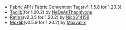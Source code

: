 - [Fabric API](https://modrinth.com/mod/fabric-api) / Fabric Convention Tags(v1-1.5.8 for 1.20.3)
- [Taglib](https://modrinth.com/datapack/taglib)(for 1.20.2) by [HeDeAnTheonlyone](https://github.com/HeDeAnTheonlyone)
- [Retina](https://modrinth.com/datapack/retina)(v2.3.5 for 1.20.2) by [Nico314159](https://github.com/Nico314159)
- [Moxlib](https://modrinth.com/datapack/moxlib)(v0.5.9 for 1.20.2) by [Moxvallix](https://moxvallix.com/)